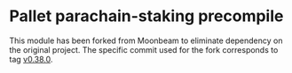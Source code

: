 # Pallet parachain-staking precompile

This module has been forked from Moonbeam to eliminate dependency on the original project. The specific commit used for the fork corresponds to tag [v0.38.0](https://github.com/moonbeam-foundation/moonbeam/tree/v0.38.0/precompiles/parachain-staking).
